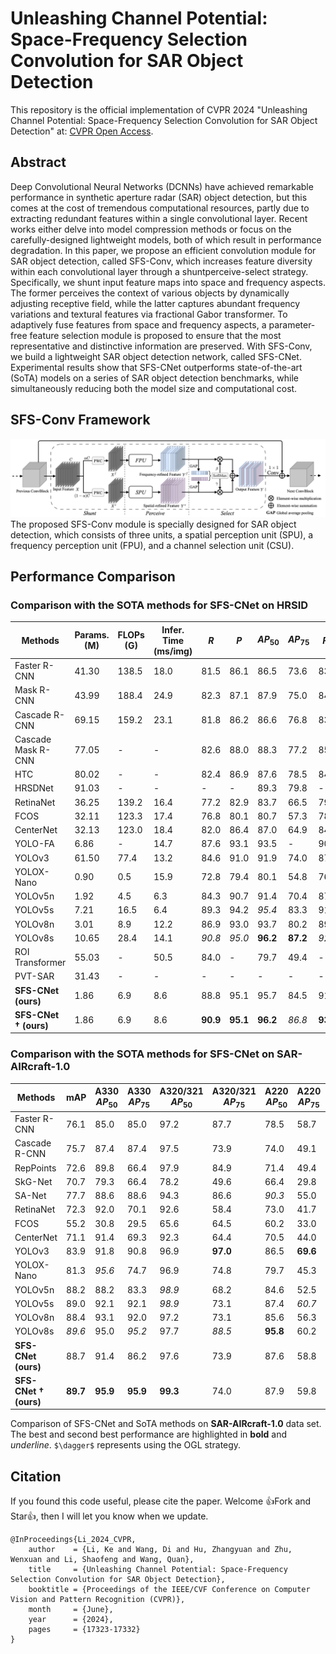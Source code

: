 # Unleashing Channel Potential: Space-Frequency Selection Convolution for SAR Object Detection
This repository is the official implementation of CVPR 2024 "Unleashing Channel Potential: Space-Frequency Selection Convolution for SAR Object Detection" at: [CVPR Open Access]([https://drive.google.com/drive/folders/1e_wOtkruWAB2JXR7aqaMZMrM75IkjqCA?usp=drive_link](https://openaccess.thecvf.com/content/CVPR2024/html/Li_Unleashing_Channel_Potential_Space-Frequency_Selection_Convolution_for_SAR_Object_Detection_CVPR_2024_paper.html)). 

## Abstract
Deep Convolutional Neural Networks (DCNNs) have achieved remarkable performance in synthetic aperture radar (SAR) object detection, but this comes at the cost of tremendous computational resources, partly due to extracting redundant features within a single convolutional layer. Recent works either delve into model compression methods or focus on the carefully-designed lightweight models, both of which result in performance degradation. In this paper, we propose an efficient convolution module for SAR object detection, called SFS-Conv, which increases feature diversity within each convolutional layer through a shuntperceive-select strategy. Specifically, we shunt input feature maps into space and frequency aspects. The former perceives the context of various objects by dynamically adjusting receptive field, while the latter captures abundant frequency variations and textural features via fractional Gabor transformer. To adaptively fuse features from space and frequency aspects, a parameter-free feature selection module is proposed to ensure that the most representative and distinctive information are preserved. With SFS-Conv, we build a lightweight SAR object detection network, called SFS-CNet. Experimental results show that SFS-CNet outperforms state-of-the-art (SoTA) models on a series of SAR object detection benchmarks, while simultaneously reducing both the model size and computational cost.

## SFS-Conv Framework
![SFS-Conv](https://github.com/like413/SFS-Conv/blob/main/fig/SFS-Conv.png)
The proposed SFS-Conv module is specially designed for SAR object detection, which consists of three units, a spatial perception unit (SPU), a frequency perception unit (FPU), and a channel selection unit (CSU).


## Performance Comparison
### Comparison with the SOTA methods for SFS-CNet on HRSID

| Methods                                  | Params. (M) | FLOPs (G) | Infer. Time (ms/img) | $R$   | $P$   | $AP_{50}$ | $AP_{75}$ | $F1$  | $R$   | $P$   | $AP_{50}$ | $AP_{75}$ | $F1$  | $R$   | $P$   | $AP_{50}$ | $AP_{75}$ | $F1$  |
|------------------------------------------|-------------|-----------|----------------------|-------|-------|-----------|-----------|-------|-------|-------|-----------|-----------|-------|-------|-------|-----------|-----------|-------|
| Faster R-CNN                             | 41.30       | 138.5     | 18.0                 | 81.5  | 86.1  | 86.5      | 73.6      | 83.7  | 95.4  | 96.8  | 97.7      | 94.4      | 96.1  | 71.1  | 77.4  | 78.4      | 58.4      | 74.1  |
| Mask R-CNN                               | 43.99       | 188.4     | 24.9                 | 82.3  | 87.1  | 87.9      | 75.0      | 84.6  | 96.2  | 97.3  | 98.3      | 94.1      | 96.7  | 71.7  | 78.2  | 79.2      | 60.8      | 74.8  |
| Cascade R-CNN                            | 69.15       | 159.2     | 23.1                 | 81.8  | 86.2  | 86.6      | 76.8      | 83.9  | 95.6  | 96.8  | 98.1      | 95.3      | 96.2  | 72.4  | 78.8  | 79.5      | 69.3      | 75.5  |
| Cascade Mask R-CNN                       | 77.05       | -         | -                    | 82.6  | 88.0  | 88.3      | 77.2      | 85.2  | 96.3  | 97.4  | 98.5      | 95.3      | 96.8  | 73.2  | 79.3  | 80.0      | 64.7      | 76.1  |
| HTC                                      | 80.02       | -         | -                    | 82.4  | 86.9  | 87.6      | 78.5      | 84.6  | _96.9_ | 97.4  | 98.7      | **96.1**  | 97.1  | 74.8  | 81.0  | 82.1      | **71.2**  | 77.8  |
| HRSDNet                                  | 91.03       | -         | -                    | -     | -     | 89.3      | 79.8      | -     | -     | -     | 98.6      | _96.0_    | -     | -     | -     | 81.3      | 68.3      | -     |
| RetinaNet                                | 36.25       | 139.2     | 16.4                 | 77.2  | 82.9  | 83.7      | 66.5      | 79.9  | 95.6  | 96.2  | 97.6      | 92.5      | 95.9  | 61.5  | 69.6  | 69.3      | 42.7      | 65.3  |
| FCOS                                     | 32.11       | 123.3     | 17.4                 | 76.8  | 80.1  | 80.7      | 57.3      | 78.4  | 95.8  | 96.7  | 97.8      | 87.5      | 96.2  | 57.3  | 64.3  | 64.5      | 33.7      | 60.6  |
| CenterNet                                | 32.13       | 123.0     | 18.4                 | 82.0  | 86.4  | 87.0      | 64.9      | 84.1  | 95.9  | 96.7  | 97.9      | 90.6      | 96.3  | 71.3  | 76.7  | 77.6      | 46.0      | 73.9  |
| YOLO-FA                                  | 6.86        | -         | 14.7                 | 87.6  | 93.1  | 93.5      | -         | 90.3  | -     | -     | -         | -         | -     | -     | -     | -         | -         | -     |
| YOLOv3                                   | 61.50       | 77.4      | 13.2                 | 84.6  | 91.0  | 91.9      | 74.0      | 87.7  | 96.1  | 97.3  | 98.2      | 75.6      | 96.7  | 79.0  | 68.5  | 75.7      | 21.0      | 73.4  |
| YOLOX-Nano                               | 0.90        | 0.5       | 15.9                 | 72.8  | 79.4  | 80.1      | 54.8      | 76.0  | 94.3  | 95.7  | 96.9      | 87.4      | 95.0  | 72.5  | 79.9  | 80.1      | 26.7      | 76.0  |
| YOLOv5n                                  | 1.92        | 4.5       | 6.3                  | 84.3  | 90.7  | 91.4      | 70.4      | 87.4  | 96.0  | 97.5  | 98.2      | 80.5      | 96.7  | 77.9  | 68.6  | 75.7      | 47.1      | 73.9  |
| YOLOv5s                                  | 7.21        | 16.5      | 6.4                  | 89.3  | 94.2  | _95.4_    | 83.3      | 91.7  | **97.2** | 98.1  | 98.9      | 93.3      | **97.6** | **79.9** | 85.5  | _86.9_    | 65.7      | _82.6_ |
| YOLOv8n                                  | 3.01        | 8.9       | 12.2                 | 86.9  | 93.0  | 93.7      | 80.2      | 89.8  | 96.2  | 97.8  | 98.8      | 94.2      | 97.0  | 72.6  | 83.6  | 80.3      | 57.1      | 77.7  |
| YOLOv8s                                  | 10.65       | 28.4      | 14.1                 | _90.8_ | _95.0_ | **96.2**  | **87.2**  | _92.9_ | 96.6  | **98.6** | **99.2**  | _96.0_  | **97.6** | _79.1_ | _88.1_ | 87.3      | _70.2_    | **83.3** |
| ROI Transformer                          | 55.03       | -         | 50.5                 | 84.0  | -     | 79.7      | 49.4      | -     | 94.7  | 97.4  | 90.7      | -         | 96.0  | 56.1  | 80.1  | 58.0      | -         | 66.0  |
| PVT-SAR                                  | 31.43       | -         | -                    | -     | -     | -         | -         | -     | 96.6  | 98.0  | 90.8      | -         | 97.3  | 73.2  | 74.9  | 72.0      | -         | 74.0  |
**SFS-CNet (ours)**                        | 1.86        | 6.9       | 8.6                  | 88.8  | 95.1  | 95.7      | 84.5      | 91.8  | 96.5  | 98.1  | 98.8      | 94.9      | 97.3  | 78.0  | 84.9  | 85.9      | 63.7      | 81.3  |
**SFS-CNet $\dagger$ (ours)**              | 1.86        | 6.9       | 8.6                  | **90.9** | **95.1** | **96.2**  | _86.8_   | **93.0** | 96.4  | _98.5_ | _99.1_   | 95.5      | _97.4_ | 78.3  | **88.9** | **87.5**  | 69.5      | **83.3** |

### Comparison with the SOTA methods for SFS-CNet on SAR-AIRcraft-1.0

| Methods            | mAP  | A330 $AP_{50}$ | A330 $AP_{75}$ | A320/321 $AP_{50}$ | A320/321 $AP_{75}$ | A220 $AP_{50}$ | A220 $AP_{75}$ | ARJ21 $AP_{50}$ | ARJ21 $AP_{75}$ | Boeing737 $AP_{50}$ | Boeing737 $AP_{75}$ | Boeing787 $AP_{50}$ | Boeing787 $AP_{75}$ | other $AP_{50}$ | other $AP_{75}$ |
|------------------------------------------|------|-----------|-----------|-----------|-----------|-----------|-----------|-----------|-----------|-----------|-----------|-----------|-----------|-----------|-----------|
| Faster R-CNN                             | 76.1 | 85.0      | 85.0      | 97.2      | 87.7      | 78.5      | 58.7      | 74.0      | 55.2      | 55.1      | 42.8      | 72.9      | 60.5      | 70.1      | 45.4      |
| Cascade R-CNN                            | 75.7 | 87.4      | 87.4      | 97.5      | 73.9      | 74.0      | 49.1      | 78.0      | 59.0      | 54.5      | 39.1      | 68.3      | 57.6      | 69.1      | 46.1      |
| RepPoints                                | 72.6 | 89.8      | 66.4      | 97.9      | 84.9      | 71.4      | 49.4      | 73.0      | 50.9      | 55.7      | 36.6      | 51.8      | 41.8      | 68.4      | 43.1      |
| SkG-Net                                  | 70.7 | 79.3      | 66.4      | 78.2      | 49.6      | 66.4      | 29.8      | 65.0      | 37.7      | 65.1      | 48.7      | 69.6      | 51.6      | 71.4      | 41.4      |
| SA-Net                                   | 77.7 | 88.6      | 88.6      | 94.3      | 86.6      | _90.3_    | 55.0      | 78.6      | 59.7      | 59.7      | 41.8      | 70.8      | 60.4      | 71.3      | 47.7      |
| RetinaNet                                | 72.3 | 92.0      | 70.1      | 92.6      | 58.4      | 73.0      | 41.7      | 63.2      | 47.1      | 47.8      | 25.3      | 65.4      | 50.0      | 67.0      | 42.3      |
| FCOS                                     | 55.2 | 30.8      | 29.5      | 65.6      | 64.5      | 60.2      | 33.0      | 57.6      | 35.5      | 41.9      | 20.2      | 46.8      | 34.3      | 62.6      | 33.0      |
| CenterNet                                | 71.1 | 91.4      | 69.3      | 92.3      | 64.4      | 70.5      | 44.0      | 64.6      | 45.6      | 47.3      | 26.4      | 65.9      | 49.7      | 66.1      | 41.0      |
| YOLOv3                                   | 83.9 | 91.8      | 90.8      | 96.9      | **97.0**  | 86.5      | **69.6**  | 77.5      | 61.4      | 77.0      | 52.6      | 76.4      | 65.8      | 82.4      | 57.2      |
| YOLOX-Nano                               | 81.3 | _95.6_    | 74.7      | 96.9      | 74.8      | 79.7      | 45.3      | 78.7      | 39.5      | 66.6      | 39.7      | 78.2      | 51.1      | 73.8      | 37.7      |
| YOLOv5n                                  | 88.2 | 88.2      | 83.3      | _98.9_    | 68.2      | 84.6      | 52.5      | 86.6      | 56.1      | 75.0      | 69.3      | 95.2      | 77.6      | 84.7      | 54.4      |
| YOLOv5s                                  | 89.0 | 92.1      | 92.1      | _98.9_    | 73.1      | 87.4      | _60.7_    | 86.4      | 56.9      | 76.3      | 70.2      | **96.2**  | **86.7**  | 85.1      | 59.0      |
| YOLOv8n                                  | 88.4 | 93.1      | 92.0      | 97.2      | 73.1      | 85.6      | 56.3      | 86.1      | **66.1**  | 74.7      | 70.5      | 91.1      | 82.6      | 83.1      | 58.1      |
| YOLOv8s                                  | _89.6_ | 95.0      | _95.2_    | 97.7      | _88.5_    | **95.8**  | 60.2      | 86.6      | _65.0_    | **78.9**  | **74.2**  | 90.9      | 81.8      | 84.4      | _59.6_    |
| **SFS-CNet (ours)**                      | 88.7 | 91.4      | 86.2      | 97.6      | 73.9      | 87.6      | 58.8      | **87.7**  | 60.9      | 77.8      | _71.6_    | 92.4      | 83.6      | **86.6**  | **60.8**  |
| **SFS-CNet $\dagger$ (ours)**            | **89.7** | **95.9**  | **95.9**  | **99.3**  | 74.0      | 87.9      | 59.8      | _86.7_    | 61.3      | _77.9_    | 69.3      | _92.9_    | _86.3_    | _85.6_    | _59.6_    |

Comparison of SFS-CNet and SoTA methods on **SAR-AIRcraft-1.0** data set. The best and second best performance are highlighted in **bold** and _underline_. `$\dagger$` represents using the OGL strategy.
## Citation
If you found this code useful, please cite the paper. Welcome 👍Fork and Star👍, then I will let you know when we update.

```
@InProceedings{Li_2024_CVPR,
    author    = {Li, Ke and Wang, Di and Hu, Zhangyuan and Zhu, Wenxuan and Li, Shaofeng and Wang, Quan},
    title     = {Unleashing Channel Potential: Space-Frequency Selection Convolution for SAR Object Detection},
    booktitle = {Proceedings of the IEEE/CVF Conference on Computer Vision and Pattern Recognition (CVPR)},
    month     = {June},
    year      = {2024},
    pages     = {17323-17332}
}
```
